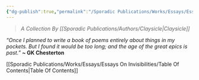 ```yaml
---
{"dg-publish":true,"permalink":"/Sporadic Publications/Works/Essays/Essays On Invisibilities/Essays on Invisibilities/"}
---
```


>*A Collection By [[Sporadic Publications/Authors/Claysicle\|Claysicle]]*

*“Once I planned to write a book of poems entirely about things in my pockets. But I found it would be too long; and the age of the great epics is past.”*
**~ GK Chesterton**

[[Sporadic Publications/Works/Essays/Essays On Invisibilities/Table Of Contents\|Table Of Contents]]

<div class="page-break" style="page-break-before: always;"></div>

